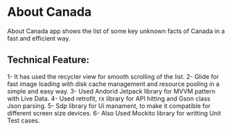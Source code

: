 About Canada 
============

About Canada app shows the list of some key unknown facts of Canada in a fast and efficient way.

Technical Feature:
-----------------

1- It has used the recycler view for smooth scrolling of the list.
2- Glide for fast image loading with disk cache management and resource pooling in a simple and easy way.
3- Used Andorid Jetpack library for MVVM pattern with Live Data.
4- Used retrofit, rx library for API hitting and Gson class Json parsing. 
5- Sdp library for Ui manament, to make it compatible for different screen size devices.
6- Also Used Mockito library for writting Unit Test cases.


